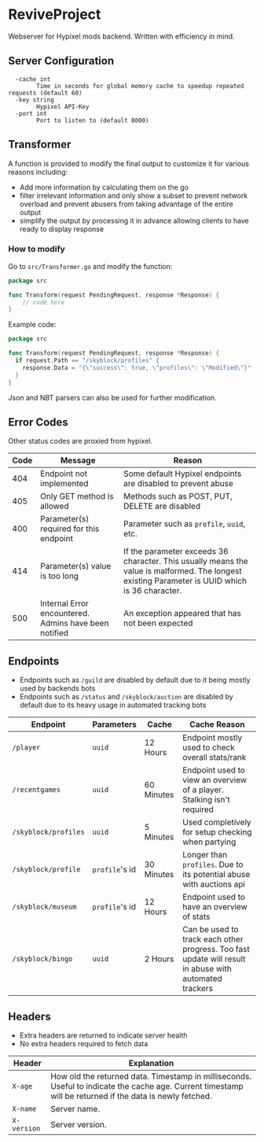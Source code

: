 # ReviveProject

Webserver for Hypixel mods backend. Written with efficiency in mind.

## Server Configuration

```
  -cache int
        Time in seconds for global memory cache to speedup repeated requests (default 60)
  -key string
        Hypixel API-Key
  -port int
        Port to listen to (default 8000)
```

## Transformer

A function is provided to modify the final output to customize it for various reasons including:

- Add more information by calculating them on the go
- filter irrelevant information and only show a subset to prevent network overload and prevent abusers from taking
  advantage of the entire output
- simplify the output by processing it in advance allowing clients to have ready to display response

### How to modify
Go to `src/Transformer.go` and modify the function:
```go
package src

func Transform(request PendingRequest, response *Response) {
    // code here
}
```

Example code:
```go
package src

func Transform(request PendingRequest, response *Response) {
  if request.Path == "/skyblock/profiles" {
    response.Data = "{\"success\": true, \"profiles\": \"Modified\"}"
  }
}
```

Json and NBT parsers can also be used for further modification.

## Error Codes

Other status codes are proxied from hypixel.

| Code | Message                                               | Reason                                                                                                                                          |
|------|-------------------------------------------------------|-------------------------------------------------------------------------------------------------------------------------------------------------|
| 404  | Endpoint not implemented                              | Some default Hypixel endpoints are disabled to prevent abuse                                                                                    |
| 405  | Only GET method is allowed                            | Methods such as POST, PUT, DELETE are disabled                                                                                                  |
| 400  | Parameter(s) required for this endpoint               | Parameter such as `profile`, `uuid`, etc.                                                                                                       |
| 414  | Parameter(s) value is too long                        | If the parameter exceeds 36 character. This usually means the value is malformed. The longest existing Parameter is UUID which is 36 character. |
| 500  | Internal Error encountered. Admins have been notified | An exception appeared that has not been expected                                                                                                |

## Endpoints

- Endpoints such as `/guild` are disabled by default due to it being mostly used by backends bots
- Endpoints such as `/status` and `/skyblock/auction` are disabled by default due to its heavy usage in automated
  tracking
  bots

| Endpoint             | Parameters      | Cache      | Cache Reason                                                                                           |
|----------------------|-----------------|------------|--------------------------------------------------------------------------------------------------------|
| `/player`            | `uuid`          | 12 Hours   | Endpoint mostly used to check overall stats/rank                                                       |
| `/recentgames`       | `uuid`          | 60 Minutes | Endpoint used to view an overview of a player. Stalking isn't required                                 |
| `/skyblock/profiles` | `uuid`          | 5 Minutes  | Used completively for setup checking when partying                                                     |
| `/skyblock/profile`  | `profile`'s id  | 30 Minutes | Longer than `profiles`. Due to its potential abuse with auctions api                                   |
| `/skyblock/museum`   | `profile`'s id  | 12 Hours   | Endpoint used to have an overview of stats                                                             |
| `/skyblock/bingo`    | `uuid`          | 2 Hours    | Can be used to track each other progress. Too fast update will result in abuse with automated trackers |

## Headers

- Extra headers are returned to indicate server health
- No extra headers required to fetch data

| Header      | Explanation                                                                                                                                              |
|-------------|----------------------------------------------------------------------------------------------------------------------------------------------------------|
| `X-age`     | How old the returned data. Timestamp in milliseconds. Useful to indicate the cache age. Current timestamp will be returned if the data is newly fetched. |
| `X-name`    | Server name.                                                                                                                                             |
| `X-version` | Server version.                                                                                                                                          |